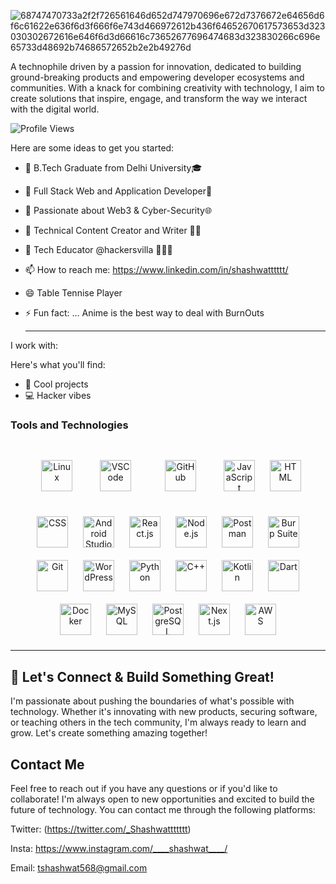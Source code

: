 ![68747470733a2f2f726561646d652d747970696e672d7376672e64656d6f6c61622e636f6d3f666f6e743d466972612b436f64652670617573653d323030302672616e646f6d3d66616c73652677696474683d323830266c696e65733d48692b74686572652b2e2b49276d](https://github.com/user-attachments/assets/a73d9f8c-58cb-4596-9b1e-76fca20ffef4)



    


A technophile driven by a passion for innovation, dedicated to building ground-breaking products and empowering developer ecosystems and communities. With a knack for combining creativity with technology, I aim to create solutions that inspire, engage, and transform the way we interact with the digital world.

![Profile Views](https://komarev.com/ghpvc/?username=shashwatttttt&color=blue)



Here are some ideas to get you started:

- 🔭 B.Tech Graduate from Delhi University🎓
- 🌱 Full Stack Web and Application Developer📱
- 👯 Passionate about Web3 & Cyber-Security🌐
- 🤔 Technical Content Creator and Writer ✍🏻
- 💬 Tech Educator @hackersvilla 👩🏻‍🏫
- 📫 How to reach me: https://www.linkedin.com/in/shashwatttttt/
- 😄 Table Tennise Player 
- ⚡ Fun fact: ... Anime is the best way to deal with BurnOuts

  ---

I work with: 

Here's what you'll find:
- 🚀 Cool projects
- 💻 Hacker vibes
               
### Tools and Technologies

<p align="center">
  <img src="https://upload.wikimedia.org/wikipedia/commons/a/af/Tux.png" alt="Linux" width="50" style="margin: 20px;"/>
  <img src="https://code.visualstudio.com/assets/images/code-stable.png" alt="VSCode" width="50" style="margin: 20px;"/>
  <img src="https://github.githubassets.com/images/modules/logos_page/GitHub-Mark.png" alt="GitHub" width="50" style="margin: 30px;"/>
  <img src="https://cdn.jsdelivr.net/gh/devicons/devicon/icons/javascript/javascript-original.svg" alt="JavaScript" width="50" style="margin: 10px;"/>
  <img src="https://cdn.jsdelivr.net/gh/devicons/devicon/icons/html5/html5-original.svg" alt="HTML" width="50" style="margin: 10px;"/>
  <img src="https://cdn.jsdelivr.net/gh/devicons/devicon/icons/css3/css3-original.svg" alt="CSS" width="50" style="margin: 10px;"/>
  <img src="https://developer.android.com/static/images/logos/android.svg" alt="Android Studio" width="50" style="margin: 10px;"/>
  <img src="https://cdn.jsdelivr.net/gh/devicons/devicon/icons/react/react-original.svg" alt="React.js" width="50" style="margin: 10px;"/>
  <img src="https://cdn.jsdelivr.net/gh/devicons/devicon/icons/nodejs/nodejs-original.svg" alt="Node.js" width="50" style="margin: 10px;"/>
  <img src="https://voyager.postman.com/logo/postman-logo-icon-orange.svg" alt="Postman" width="50" style="margin: 10px;"/>
  <img src="https://pbs.twimg.com/profile_images/1301882562323927042/gc1CWg37_400x400.jpg" alt="Burp Suite" width="50" style="margin: 10px;"/>
  <img src="https://cdn.jsdelivr.net/gh/devicons/devicon/icons/git/git-original.svg" alt="Git" width="50" style="margin: 10px;"/>
   <img src="https://cdn.jsdelivr.net/gh/devicons/devicon/icons/wordpress/wordpress-plain.svg" alt="WordPress" width="50" style="margin: 10px;"/>
  <img src="https://cdn.jsdelivr.net/gh/devicons/devicon/icons/python/python-original.svg" alt="Python" width="50" style="margin: 10px;"/>
  <img src="https://cdn.jsdelivr.net/gh/devicons/devicon/icons/cplusplus/cplusplus-original.svg" alt="C++" width="50" style="margin: 10px;"/>
  <img src="https://cdn.jsdelivr.net/gh/devicons/devicon/icons/kotlin/kotlin-original.svg" alt="Kotlin" width="50" style="margin: 10px;"/>
  <img src="https://cdn.jsdelivr.net/gh/devicons/devicon/icons/dart/dart-original.svg" alt="Dart" width="50" style="margin: 10px;"/>
  <img src="https://cdn.jsdelivr.net/gh/devicons/devicon/icons/docker/docker-original.svg" alt="Docker" width="50" style="margin: 10px;"/>
  <img src="https://cdn.jsdelivr.net/gh/devicons/devicon/icons/mysql/mysql-original.svg" alt="MySQL" width="50" style="margin: 10px;"/>
  <img src="https://cdn.jsdelivr.net/gh/devicons/devicon/icons/postgresql/postgresql-original.svg" alt="PostgreSQL" width="50" style="margin: 10px;"/>
  <img src="https://cdn.jsdelivr.net/gh/devicons/devicon/icons/nextjs/nextjs-original.svg" alt="Next.js" width="50" style="margin: 10px;"/>
  <img src="https://upload.wikimedia.org/wikipedia/commons/thumb/9/93/Amazon_Web_Services_Logo.svg/768px-Amazon_Web_Services_Logo.svg.png" alt="AWS" width="50" style="margin: 10px;"/>

</p>

___ 

## 🚀 Let's Connect & Build Something Great!

I'm passionate about pushing the boundaries of what's possible with technology. Whether it's innovating with new products, securing software, or teaching others in the tech community, I'm always ready to learn and grow. Let's create something amazing together!

## Contact Me

Feel free to reach out if you have any questions or if you'd like to collaborate! I'm always open to new opportunities and excited to build the future of technology. You can contact me through the following platforms:

Twitter: (https://twitter.com/_Shashwattttttt)

Insta: https://www.instagram.com/____shashwat____/

Email: tshashwat568@gmail.com
